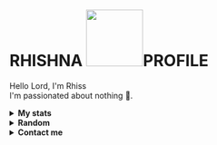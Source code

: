 # RHISHNA <img src="https://media.tenor.com/images/9e294084b51c743b04ec4c8061523adb/tenor.gif" width="100">PROFILE  

Hello Lord, I'm Rhiss
<br>
I'm passionated about nothing 🗿.
<br>

<!-- Stats -->
<details><summary><b>My stats</b></summary><br>

![](https://komarev.com/ghpvc/?username=Rhishnaa&color=000000)  
<img alt = "GitHub Stats" src="https://github-readme-stats.vercel.app/api?username=Rhishnaa&show_icons=true&hide=issues&icon_color=C9D1D9&hide_border=false&title_color=C9D1D9&text_color=8B948D&bg_color=0D1117&theme=dark">
[![GitHub Streak](http://github-readme-streak-stats.herokuapp.com?user=Rhishnaa&theme=dark)](https://git.io/streak-stats)  
</details>

<!-- github -->
<details><summary><b>Random</b></summary><br>
  
- [Ka Rhis](https://Rhishnaa.github.io/Rhis/)  
</details>


<!-- Contact me -->
<details><summary><b>Contact me</b></summary><br>
  
  <a href="https://Rhishnaa/" target="_blank"><img src="https://media.giphy.com/media/pZ6TRmWbZ1xwbDkhWB/giphy.gif" width="440"></a><br>  
  <div align="left">
       <a href="https://github.com/Rhishnaa/" target="_blank"><img src="https://shields.io/badge/Rhishnaa-111111.svg?&style=for-the-badge&logo=github"></a>  
       <a href="https://www.instagram.com/rhishna_/" target="_blank"><img src="https://shields.io/badge/Rhishnaa-111111.svg?&style=for-the-badge&logo=instagram"></a>  
       <a href="https://twitter.com/rhishna_nation/" target="_blank"><img src="https://shields.io/badge/Rhishnaa-111111.svg?&style=for-the-badge&logo=twitter"></a>  
       <a href="https://www.facebook.com/rhishna.tralala/" target="_blank"><img src="https://shields.io/badge/Rhishnaa-111111.svg?&style=for-the-badge&logo=facebook"></a>  
       <a href="https://www.soundcloud.com/rhishna-capital/" target="_blank"><img src="https://shields.io/badge/Rhishnaa-111111.svg?&style=for-the-badge&logo=soundcloud"></a>  
  </div>


</details>

